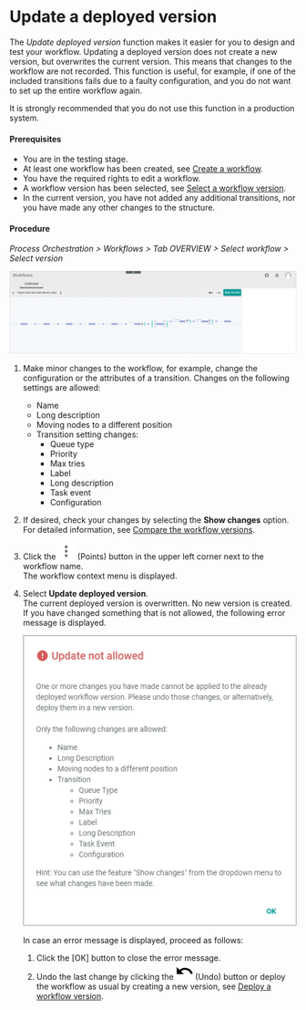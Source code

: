 # Update a deployed version

The *Update deployed version* function makes it easier for you to design and test your workflow. Updating a deployed version does not create a new version, but overwrites the current version. This means that changes to the workflow are not recorded. This function is useful, for example, if one of the included transitions fails due to a faulty configuration, and you do not want to set up the entire workflow again.   

It is strongly recommended that you do not use this function in a production system.

#### Prerequisites

- You are in the testing stage. 
- At least one workflow has been created, see [Create a workflow](./01_ManageWorkflows.md#create-a-workflow).
- You have the required rights to edit a workflow.
- A workflow version has been selected, see [Select a workflow version](./01_ManageWorkflows.md#select-a-workflow-version).
- In the current version, you have not added any additional transitions, nor you have made any other changes to the structure.

#### Procedure

*Process Orchestration > Workflows > Tab OVERVIEW > Select workflow > Select version*

![Workflow editor](../../Assets/Screenshots/ActindoWorkFlow/Workflows/WorkflowEditor.png "[Workflow editor]")

1. Make minor changes to the workflow, for example, change the configuration or the attributes of a transition. Changes on the following settings are allowed:
    - Name
    - Long description
    - Moving nodes to a different position
    - Transition setting changes:
        - Queue type
        - Priority
        - Max tries <!--- hier kriege ich eine Fehlermeldung: Bug ticket https://internal-jira.actindo.com/browse/BUG-525 -->
        - Label
        - Long description
        - Task event
        - Configuration

2. If desired, check your changes by selecting the **Show changes** option. For detailed information, see [Compare the workflow versions](03_CompareWorkflows.md).


3. Click the ![Points](../../Assets/Icons/Points02.png "[Points]") (Points) button in the upper left corner next to the workflow name.   
    The workflow context menu is displayed.

4. Select **Update deployed version**.   
    The current deployed version is overwritten. No new version is created.  
    If you have changed something that is not allowed, the following error message is displayed. 

    ![Update not allowed](../../Assets/Screenshots/ActindoWorkFlow/Workflows/UpdateNotAllowed.png "[Update not allowed]")

    In case an error message is displayed, proceed as follows:
    1. Click the [OK] button to close the error message.
    2. Undo the last change by clicking the ![Undo](../../Assets/Icons/Undo02.png "[Undo]") (Undo) button or deploy the workflow as usual by creating a new version, see [Deploy a workflow version](01_ManageWorkflows.md#deploy-a-workflow-version).



    



